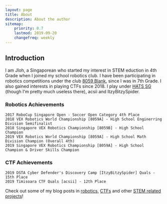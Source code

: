 ```yaml
---
layout: page
title: About
description: About the author
sitemap:
    priority: 0.7
    lastmod: 2019-09-20
    changefreq: weekly
---
```

## Introduction

<!--span class="image left"><img src="{{ "/images/pic04.jpg" | absolute_url }}" alt="" /></span-->
<div class="box">
  <p>
I am Jloh, a Singaporean who started my interest in STEM eduction in 4th Grade when I joined my school robotics club. I have been participating in robotics competitions under the club <a href="https://www.instagram.com/8059_blank_acsi/">8059 Blank.</a> since I was in 7th Grade. I also gained interests in playing CTFs since 2018. I play under <a href="https://hats.sg">HATS SG</a> (though I'm pretty much useless there), acsii and ItzyBitzySpider. 
  </p>
</div>

### Robotics Achievements
<div><pre><code>2017 RoboCup Singapore Open - Soccer Open Category 4th Place
2018 VEX Robotics World Championship [8059A] - High School Enginerring Division Semifinalist
2018 Singapore VEX Robotics Championship [8059B] - High School Champion
2019 VEX Robotics World Championship [8059A] - High School Math Division Champion (Overall 4th)
2019 Singapore VEX Robotics Championship [8059A] - High School Champion & Driver Skills Champion</code></pre></div>

### CTF Achievements
<div><pre><code>2019 DSTA Cyber Defender's Discovery Camp [ItzyBitzySpider] Quals - 15th Place  
2019 Timisoara CTF Quals [acsii] - 12th Place</code></pre></div>

Check out some of my blog posts in [robotics](/robotics/), [CTFs](/ctf/) and other [STEM related projects](/projects/)!
